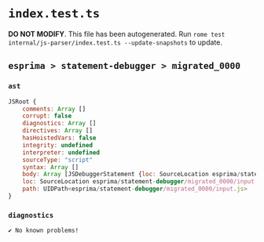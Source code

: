 # `index.test.ts`

**DO NOT MODIFY**. This file has been autogenerated. Run `rome test internal/js-parser/index.test.ts --update-snapshots` to update.

## `esprima > statement-debugger > migrated_0000`

### `ast`

```javascript
JSRoot {
	comments: Array []
	corrupt: false
	diagnostics: Array []
	directives: Array []
	hasHoistedVars: false
	integrity: undefined
	interpreter: undefined
	sourceType: "script"
	syntax: Array []
	body: Array [JSDebuggerStatement {loc: SourceLocation esprima/statement-debugger/migrated_0000/input.js 1:0-1:9}]
	loc: SourceLocation esprima/statement-debugger/migrated_0000/input.js 1:0-2:0
	path: UIDPath<esprima/statement-debugger/migrated_0000/input.js>
}
```

### `diagnostics`

```
✔ No known problems!

```
